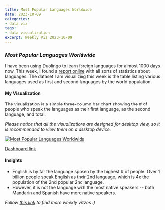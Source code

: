 ```yaml
---
title: Most Popular Languages Worldwide
date: 2023-10-09
categories:
- data viz
tags:
- data visualization
excerpt: Weekly Viz 2023-10-09
---
```


### *Most Popular Languages Worldwide*

I have been using Duolingo to learn foreign languages for almost 1000 days now. This week, I found a [report online](https://myclasstracks.com/language-statistics/) with all sorts of statistics about languages. The dataset I am visualizing this week is the table listing various languages used as first and second languages by the world population.  

#### My Visualization

The visualization is a simple three-column bar chart showing the # of people who speak the languages as their first language, as the second language, and total.  

*Please notice that all the visualizations are designed for desktop view, so it is recommended to view them on a desktop device.*  

<div class='tableauPlaceholder' id='viz1696908450730' style='position: relative'>
  <noscript><a href='#'>
    <img alt='Most Popular Languages Worldwide ' src='https:&#47;&#47;public.tableau.com&#47;static&#47;images&#47;20&#47;20231009MostPopularLanguagesWorldwide&#47;MostPopularLanguagesWorldwide&#47;1_rss.png' style='border: none' />
  </a></noscript>
  <object class='tableauViz'  style='display:none;'>
    <param name='host_url' value='https%3A%2F%2Fpublic.tableau.com%2F' />
    <param name='embed_code_version' value='3' />
    <param name='site_root' value='' />
    <param name='name' value='20231009MostPopularLanguagesWorldwide&#47;MostPopularLanguagesWorldwide' />
    <param name='tabs' value='no' />
    <param name='toolbar' value='yes' />
    <param name='static_image' value='https:&#47;&#47;public.tableau.com&#47;static&#47;images&#47;20&#47;20231009MostPopularLanguagesWorldwide&#47;MostPopularLanguagesWorldwide&#47;1.png' />
    <param name='animate_transition' value='yes' />
    <param name='display_static_image' value='yes' />
    <param name='display_spinner' value='yes' />
    <param name='display_overlay' value='yes' />
    <param name='display_count' value='yes' />
    <param name='language' value='en-US' />
    <param name='filter' value='publish=yes' />
  </object></div>           
  <script type='text/javascript'>        
    var divElement = document.getElementById('viz1696908450730');        
    var vizElement = divElement.getElementsByTagName('object')[0];        
    if ( divElement.offsetWidth > 800 ) { vizElement.style.width='800px';vizElement.style.height='627px';} else if ( divElement.offsetWidth > 500 ) { vizElement.style.width='800px';vizElement.style.height='627px';} else { vizElement.style.width='100%';vizElement.style.height='727px';}  
    var scriptElement = document.createElement('script');       
    scriptElement.src = 'https://public.tableau.com/javascripts/api/viz_v1.js';   
    vizElement.parentNode.insertBefore(scriptElement, vizElement);             
  </script>  

[Dashboard link](https://public.tableau.com/views/20231009MostPopularLanguagesWorldwide/MostPopularLanguagesWorldwide?:language=en-US&publish=yes&:display_count=n&:origin=viz_share_link)
  
#### Insights
* English is by far the language spoken by the highest # of people. Over 1 billion people speak English as their 2nd language, which is 4x the population of the 2nd popular 2nd language.  
* However, it is not the language with the most native speakers -- both Mandarin and Spanish have more native speakers.  
   
*Follow [this link](https://yudong-94.github.io/personal-website/project/WeeklyViz2023/) to find more weekly vizzes :)*
